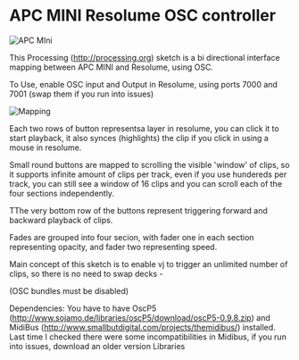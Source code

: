 # APC MINI Resolume OSC controller



![APC MIni](https://supersound.pl/media/catalog/product/cache/1/image/17f82f742ffe127f42dca9de82fb58b1/A/K/AKAI_APC_MINI_53a46ceb2e985.jpg)

This Processing (http://processing.org) sketch is a bi directional interface mapping between APC MINI and Resolume, using OSC.

To Use, enable OSC input and Output in Resolume, using ports 7000 and 7001 (swap them if you run into issues)

![Mapping](https://github.com/zambari/APC_MINI_Resolume_OSC/apc_resolume_mapping.png)


Each two rows of button representsa layer in resolume, you can click it to start playback, it also synces (highlights) the clip if you click in using a mouse in resolume.

Small round buttons are mapped to scrolling the visible 'window' of clips, so it supports infinite amount of clips per track, even if you use hundereds per track, you can still see a window of 16 clips and you can scroll each of the four sections independently.

TThe very bottom row of the buttons represent triggering forward and backward playback of clips.

Fades are grouped into four secion, with fader one in each section representing opacity, and fader two representing speed.


Main concept of this sketch is to enable vj to trigger an unlimited number of clips, 
so there is no need to swap decks - 





(OSC bundles must be disabled)

Dependencies:
You have to have OscP5 (http://www.sojamo.de/libraries/oscP5/download/oscP5-0.9.8.zip)  and MidiBus (http://www.smallbutdigital.com/projects/themidibus/) installed. Last time I checked there were some incompatibilities in Midibus, if you run into issues, download an older version
Libraries 

